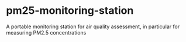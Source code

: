 # pm25-monitoring-station
A portable monitoring station for air quality assessment, in particular for measuring PM2.5 concentrations

